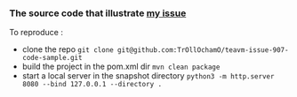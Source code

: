 ### The source code that illustrate [my issue](https://github.com/konsoletyper/teavm/issues/907)

To reproduce :
- clone the repo `git clone git@github.com:TrOllOchamO/teavm-issue-907-code-sample.git`
- build the project in the pom.xml dir `mvn clean package`
- start a local server in the snapshot directory `python3 -m http.server 8080 --bind 127.0.0.1 --directory .`
